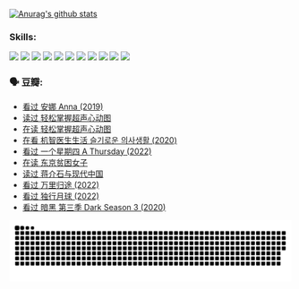 
[![Anurag's github stats](https://github-readme-stats.vercel.app/api?username=w940853815)](https://github.com/anuraghazra/github-readme-stats)

### Skills:

<code><img height="32" src="https://cdn.jsdelivr.net/npm/simple-icons@v5/icons/python.svg"></code>
<code><img height="32" src="https://cdn.jsdelivr.net/npm/simple-icons@v5/icons/javascript.svg"></code>
<code><img height="32" src="https://cdn.jsdelivr.net/npm/simple-icons@v5/icons/django.svg"></code>
<code><img height="32" src="https://cdn.jsdelivr.net/npm/simple-icons@v5/icons/flask.svg"></code>
<code><img height="32" src="https://cdn.jsdelivr.net/npm/simple-icons@v5/icons/vuetify.svg"></code>
<code><img height="32" src="https://cdn.jsdelivr.net/npm/simple-icons@v5/icons/git.svg"></code>
<code><img height="32" src="https://cdn.jsdelivr.net/npm/simple-icons@v5/icons/docker.svg"></code>
<code><img height="32" src="https://cdn.jsdelivr.net/npm/simple-icons@v5/icons/postgresql.svg"></code>
<code><img height="32" src="https://cdn.jsdelivr.net/npm/simple-icons@v5/icons/elasticsearch.svg"></code>
<code><img height="32" src="https://cdn.jsdelivr.net/npm/simple-icons@v5/icons/macos.svg"></code>
<code><img height="32" src="https://cdn.jsdelivr.net/npm/simple-icons@v5/icons/linux.svg"></code>

### 🗣 豆瓣:

<!-- DOUBAN-ACTIVITIES:START -->
- [看过 安娜 Anna‎ (2019)](https://www.douban.com/people/136069238/status/4034580096/?_i=67226376)
- [读过 轻松掌握超声心动图](https://www.douban.com/people/136069238/status/4031937639/?_i=67226376)
- [在读 轻松掌握超声心动图](https://www.douban.com/people/136069238/status/4030989967/?_i=67226376)
- [在看 机智医生生活 슬기로운 의사생활‎ (2020)](https://www.douban.com/people/136069238/status/4028652712/?_i=67226376)
- [看过 一个星期四 A Thursday‎ (2022)](https://www.douban.com/people/136069238/status/4027759975/?_i=67226376)
- [在读 东京贫困女子](https://www.douban.com/people/136069238/status/4027149520/?_i=67226376)
- [读过 蒋介石与现代中国](https://www.douban.com/people/136069238/status/4027149061/?_i=67226376)
- [看过 万里归途‎ (2022)](https://www.douban.com/people/136069238/status/4026748987/?_i=67226376)
- [看过 独行月球‎ (2022)](https://www.douban.com/people/136069238/status/4022883157/?_i=67226376)
- [看过 暗黑 第三季 Dark Season 3‎ (2020)](https://www.douban.com/people/136069238/status/4020413112/?_i=67226376)
<!-- DOUBAN-ACTIVITIES:END -->


![Snake animation](https://raw.githubusercontent.com/w940853815/w940853815/output/github-contribution-grid-snake.svg)

<!--
**w940853815/w940853815** is a ✨ _special_ ✨ repository because its `README.md` (this file) appears on your GitHub profile.

Here are some ideas to get you started:

- 🔭 I’m currently working on ...
- 🌱 I’m currently learning ...
- 👯 I’m looking to collaborate on ...
- 🤔 I’m looking for help with ...
- 💬 Ask me about ...
- 📫 How to reach me: ...
- 😄 Pronouns: ...
- ⚡ Fun fact: ...
-->
